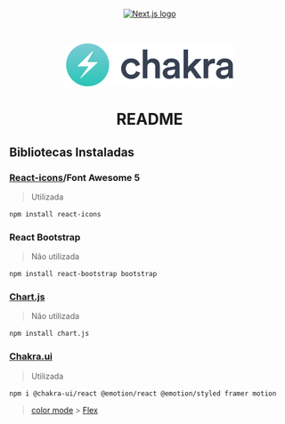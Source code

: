 <p align="center">
  <a href="https://nextjs.org">
    <picture>
      <source media="(prefers-color-scheme: dark)" srcset="https://assets.vercel.com/image/upload/v1662130559/nextjs/Icon_dark_background.png">
      <img src="https://assets.vercel.com/image/upload/v1662130559/nextjs/Icon_light_background.png" height="100" alt="Next.js logo" />
    </picture>
  </a>
</p>
<br/>

<p align="center" >
  <a href="https://github.com/chakra-ui/chakra-ui">
    <img src="https://raw.githubusercontent.com/chakra-ui/chakra-ui/main/media/logo-colored@2x.png?raw=true" alt="Chakra logo" width="300" />
  </a>
</p>

<h1 align="center">README</h1>

## Bibliotecas Instaladas

### [React-icons](https://react-icons.github.io/react-icons/icons/fa/)/Font Awesome 5

> Utilizada

```bash
npm install react-icons
```

### React Bootstrap

> Não utilizada

```bash
npm install react-bootstrap bootstrap
```

### [Chart.js](https://www.chartjs.org/)

> Não utilizada

```bash
npm install chart.js
```

### [Chakra.ui](https://v2.chakra-ui.com/getting-started/nextjs-pages-guide)

> Utilizada

```bash
npm i @chakra-ui/react @emotion/react @emotion/styled framer motion
```

> [color mode](https://v2.chakra-ui.com/docs/styled-system/color-mode) > [Flex](https://v2.chakra-ui.com/docs/components/flex/usage)
